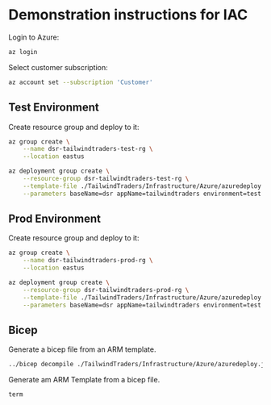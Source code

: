 # Demonstration instructions for IAC

Login to Azure:

```bash
az login
```

Select customer subscription:

```bash
az account set --subscription 'Customer'
```

## Test Environment

Create resource group and deploy to it:

```bash
az group create \
    --name dsr-tailwindtraders-test-rg \
    --location eastus

az deployment group create \
    --resource-group dsr-tailwindtraders-test-rg \
    --template-file ./TailwindTraders/Infrastructure/Azure/azuredeploy.json \
    --parameters baseName=dsr appName=tailwindtraders environment=test logAnalyticsWorkspaceId="/subscriptions/c7f8ca1e-46f6-4a59-a039-15eaefd2337e/resourceGroups/defaultresourcegroup-eus/providers/microsoft.operationalinsights/workspaces/defaultworkspace-c7f8ca1e-46f6-4a59-a039-15eaefd2337e-eus"
```

## Prod Environment

Create resource group and deploy to it:

```bash
az group create \
    --name dsr-tailwindtraders-prod-rg \
    --location eastus

az deployment group create \
    --resource-group dsr-tailwindtraders-prod-rg \
    --template-file ./TailwindTraders/Infrastructure/Azure/azuredeploy.json \
    --parameters baseName=dsr appName=tailwindtraders environment=test logAnalyticsWorkspaceId="/subscriptions/c7f8ca1e-46f6-4a59-a039-15eaefd2337e/resourceGroups/defaultresourcegroup-eus/providers/microsoft.operationalinsights/workspaces/defaultworkspace-c7f8ca1e-46f6-4a59-a039-15eaefd2337e-eus"
```

## Bicep

Generate a bicep file from an ARM template.

```bash
../bicep decompile ./TailwindTraders/Infrastructure/Azure/azuredeploy.json
```

Generate am ARM Template from a bicep file.

```bash
term
```
